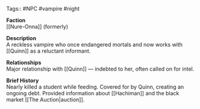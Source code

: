 Tags:: #NPC #vampire #night

**Faction**  
[[Nure-Onna]] (formerly)

**Description**  
A reckless vampire who once endangered mortals and now works with [[Quinn]] as a reluctant informant.

**Relationships**  
Major relationship with [[Quinn]] — indebted to her, often called on for intel.

**Brief History**  
Nearly killed a student while feeding. Covered for by Quinn, creating an ongoing debt. Provided information about [[Hachiman]] and the black market [[The Auction|auction]].
